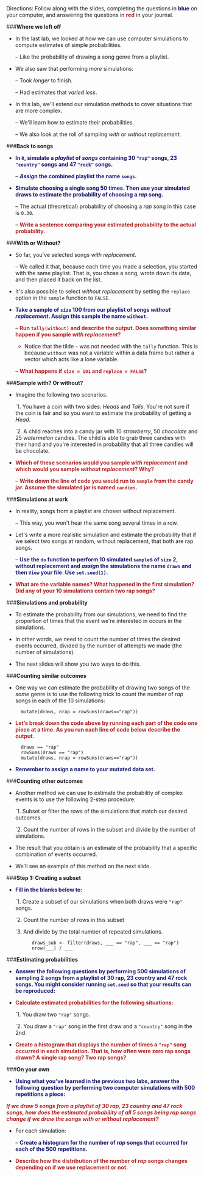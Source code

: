 ##
Directions: Follow along with the slides, completing the questions in <span style="color:midnightblue;">**blue**</span> on your computer, and answering the questions in <span style="color:firebrick;">**red**</span> in your journal.

###**Where we left off**
* In the last lab, we looked at how we can use computer simulations to compute estimates of
simple probabilities.

    – Like the probability of drawing a song genre from a playlist.

* We also saw that performing *more* simulations:

    – Took *longer* to finish.

    – Had estimates that *varied less*.

* In this lab, we'll extend our simulation methods to cover situations that are more complex.

    – We'll learn how to estimate their probabilities.

    – We also look at the roll of sampling *with* or *without replacement*.

###**Back to songs**
* <span style="color:midnightblue;">**In ```R```, simulate a *playlist* of *songs* containing 30 ```"rap"``` songs, 23 ```"country"``` songs and 47 ```"rock"```
songs.**</span>

    – <span style="color:midnightblue;">***Assign* the combined playlist the name ```songs```.**</span>

* <span style="color:midnightblue;">**Simulate choosing a single song 50 times. Then use your simulated draws to estimate the
probability of choosing a *rap* song.**</span>

    – The actual (theoretical) probability of choosing a *rap* song in this case is ```0.30```.

    – <span style="color:firebrick;">**Write a sentence comparing your estimated probability to the actual probability.**</span>

###**With or Without?**
* So far, you've selected songs *with replacement*.

    – We called it that, because each time you made a selection, you started with the same
    playlist. That is, you chose a song, wrote down its data, and then placed it back on the
    list.

* It's also possible to select *without replacement* by setting the ```replace``` option in the ```sample```
function to ```FALSE```.

* <span style="color:midnightblue;">**Take a sample of ```size``` 100 from our playlist of songs *without replacement*. Assign this sample the
name ```without```.**</span> 

    – <span style="color:firebrick;">**Run ```tally(without)``` and describe the output. Does something similar happen if you sample *with replacement*?**</span>

    * Notice that the tilde ```~``` was not needed with the ```tally``` function. This is because ```without``` was not a variable within a data frame but rather a vector which acts like a lone variable.

    – <span style="color:firebrick;">**What happens if ```size = 101``` and ```replace = FALSE```?**</span>
    
###**Sample with? Or without?**

* Imagine the following two scenarios.

    `1. You have a coin with two sides: *Heads* and *Tails*. You're not sure if the coin is fair and so
        you want to estimate the probability of getting a *Head*.

    `2. A child reaches into a candy jar with 10 *strawberry*, 50 *chocolate* and 25 *watermelon*
        candies. The child is able to grab three candies with their hand and you're interested in
        probability that all three candies will be chocolate.

* <span style="color:firebrick;">**Which of these scenarios would you sample *with replacement* and which would you
sample *without replacement*? Why?**</span>

    – <span style="color:firebrick;">**Write down the line of code you would run to ```sample``` from the candy jar. Assume
    the simulated jar is named ```candies```.**</span>

###**Simulations at work**
* In reality, songs from a playlist are chosen without replacement.

    – This way, you won't hear the same song several times in a row.

* Let's write a more realistic simulation and estimate the probability that if we select two songs at
random, without replacement, that both are rap songs.

    – <span style="color:midnightblue;">**Use the ```do``` function to perform 10 simulated ```sample```s of ```size``` 2, without replacement and *assign* the simulations the name ```draws``` and then ```View``` your file. Use ```set.seed(1)```.**</span>

* <span style="color:firebrick;">**What are the variable names? What happened in the first simulation? Did any of your 10 simulations contain two rap songs?** </span>   

###**Simulations and probability**
* To estimate the probability from our simulations, we need to find the proportion of times that the
event we're interested in occurs in the simulations.

* In other words, we need to count the number of times the desired events occurred, divided by the
number of attempts we made (the number of simulations).

* The next slides will show you two ways to do this.

###**Counting similar outcomes**

* One way we can estimate the probability of drawing two songs of the *same* genre is to use the
following trick to count the number of *rap* songs in each of the 10 simulations:

        mutate(draws, nrap = rowSums(draws=="rap"))

* <span style="color:firebrick;">**Let’s break down the code above by running each part of the code one piece at a time. As you run each line of code below describe the output.**</span>

        draws == "rap"
        rowSums(draws == "rap")
        mutate(draws, nrap = rowSums(draws=="rap"))

* <span style="color:midnightblue;">**Remember to assign a name to your mutated data set.**</span>        

###**Counting other outcomes**
* Another method we can use to estimate the probability of complex events is to use the following
2-step procedure:

    `1. Subset or filter the rows of the simulations that match our desired outcomes.

    `2. Count the number of rows in the subset and divide by the number of simulations.

* The result that you obtain is an estimate of the probability that a specific combination of events
occurred.

* We'll see an example of this method on the next slide.

###**Step 1: Creating a subset**
* <span style="color:midnightblue;">**Fill in the blanks below to:**</span>

    `1. Create a subset of our simulations when both draws were ```"rap"``` songs.

    `2. Count the number of rows in this subset

    `3. And divide by the total number of repeated simulations.

            draws_sub <- filter(draws, ___ == "rap", ___ == "rap")
            nrow(___) / ___


###**Estimating probabilities**
* <span style="color:midnightblue;">**Answer the following questions by performing 500 simulations of sampling 2 songs from a playlist of 30 rap, 23 country and 47 rock songs. You might consider running ```set.seed``` so that your results can be reproduced:**</span>

* <span style="color:firebrick;">**Calculate estimated probabilities for the following situations:**</span>

    `1. You draw two ```"rap"``` songs.

    `2. You draw a ```"rap"``` song in the first draw and a ```"country"``` song in the 2nd.

* <span style="color:firebrick;">**Create a histogram that displays the number of times a ```"rap"``` song occurred in each simulation. That is, how often were zero rap songs drawn? A single rap song? Two rap songs?**</span>

###**On your own**

* <span style="color:midnightblue;">**Using what you've learned in the previous two labs, answer the following question by performing
two computer simulations with 500 repetitions a piece:**</span>

<span style="color:firebrick;">***If we draw 5 songs from a playlist of 30 rap, 23 country and 47 rock songs, how does the
estimated probability of all 5 songs being rap songs change if we draw the songs with or without
replacement?***</span>

* For each simulation:

    – <span style="color:midnightblue;">**Create a histogram for the number of *rap* songs that occurred for each of the 500
    repetitions.**</span>

* <span style="color:firebrick;">**Describe how the distribution of the number of *rap* songs changes depending on if we use
replacement or not.**</span>